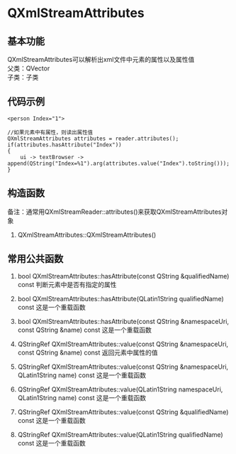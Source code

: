 # QXmlStreamAttributes

## 基本功能
QXmlStreamAttributes可以解析出xml文件中元素的属性以及属性值  
父类：QVector  
子类：子类  


## 代码示例
```
<person Index="1">
```
```
//如果元素中有属性，则读出属性值
QXmlStreamAttributes attributes = reader.attributes();
if(attributes.hasAttribute("Index"))
{
    ui -> textBrowser -> append(QString("Index=%1").arg(attributes.value("Index").toString()));
}
```

## 构造函数
备注：通常用QXmlStreamReader::attributes()来获取QXmlStreamAttributes对象
1. QXmlStreamAttributes::QXmlStreamAttributes()


## 常用公共函数
1. bool QXmlStreamAttributes::hasAttribute(const QString &qualifiedName) const
判断元素中是否有指定的属性  

2. bool QXmlStreamAttributes::hasAttribute(QLatin1String qualifiedName) const
这是一个重载函数  

3. bool QXmlStreamAttributes::hasAttribute(const QString &namespaceUri, const QString &name) const
这是一个重载函数  

4. QStringRef QXmlStreamAttributes::value(const QString &namespaceUri, const QString &name) const
返回元素中属性的值  

5. QStringRef QXmlStreamAttributes::value(const QString &namespaceUri, QLatin1String name) const
这是一个重载函数  

6. QStringRef QXmlStreamAttributes::value(QLatin1String namespaceUri, QLatin1String name) const
这是一个重载函数  

7. QStringRef QXmlStreamAttributes::value(const QString &qualifiedName) const
这是一个重载函数  

8. QStringRef QXmlStreamAttributes::value(QLatin1String qualifiedName) const
这是一个重载函数  